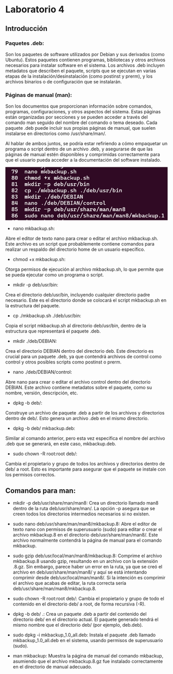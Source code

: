# Laboratorio 4

## Introducción

### Paquetes .deb:

Son los paquetes de software utilizados por Debian y sus derivados (como Ubuntu). Estos paquetes contienen programas, bibliotecas y otros archivos necesarios para instalar software en el sistema. Los archivos .deb incluyen metadatos que describen el paquete, scripts que se ejecutan en varias etapas de la instalación/desinstalación (como postinst y prerm), y los archivos binarios o de configuración que se instalarán.

### Páginas de manual (man):

Son los documentos que proporcionan información sobre comandos, programas, configuraciones, y otros aspectos del sistema. Estas páginas están organizadas por secciones y se pueden acceder a través del comando man seguido del nombre del comando o tema deseado. Cada paquete .deb puede incluir sus propias páginas de manual, que suelen instalarse en directorios como /usr/share/man/.

Al hablar de ambos juntos, se podría estar refiriendo a cómo empaquetar un programa o script dentro de un archivo .deb, y asegurarse de que las páginas de manual estén disponibles y comprimidas correctamente para que el usuario pueda acceder a la documentación del software instalado.

![comandos](https://github.com/RaulRiCi/Sistemas_UnixLinux_Semana_4/blob/main/Capturas/Clase.png?raw=true)

- nano mkbackup.sh:

Abre el editor de texto nano para crear o editar el archivo mkbackup.sh. Este archivo es un script que probablemente contiene comandos para realizar un respaldo del directorio home de un usuario específico.

- chmod +x mkbackup.sh:

Otorga permisos de ejecución al archivo mkbackup.sh, lo que permite que se pueda ejecutar como un programa o script.

- mkdir -p deb/usr/bin:

Crea el directorio deb/usr/bin, incluyendo cualquier directorio padre necesario. Este es el directorio donde se colocará el script mkbackup.sh en la estructura del paquete.

- cp ./mkbackup.sh ./deb/usr/bin:

Copia el script mkbackup.sh al directorio deb/usr/bin, dentro de la estructura que representará el paquete .deb.

- mkdir ./deb/DEBIAN:

Crea el directorio DEBIAN dentro del directorio deb. Este directorio es crucial para un paquete .deb, ya que contendrá archivos de control como control y otros posibles scripts como postinst o prerm.

- nano ./deb/DEBIAN/control:

Abre nano para crear o editar el archivo control dentro del directorio DEBIAN. Este archivo contiene metadatos sobre el paquete, como su nombre, versión, descripción, etc.

- dpkg -b deb/:

Construye un archivo de paquete .deb a partir de los archivos y directorios dentro de deb/. Esto genera un archivo .deb en el mismo directorio.

- dpkg -b deb/ mkbackup.deb:

Similar al comando anterior, pero esta vez especifica el nombre del archivo .deb que se generará, en este caso, mkbackup.deb.

- sudo chown -R root:root deb/:

Cambia el propietario y grupo de todos los archivos y directorios dentro de deb/ a root. Esto es importante para asegurar que el paquete se instale con los permisos correctos.

## Comandos para man:

- mkdir -p deb/usr/share/man/man8:
  Crea un directorio llamado man8 dentro de la ruta deb/usr/share/man/. La opción -p asegura que se creen todos los directorios intermedios necesarios si no existen.

- sudo nano deb/usr/share/man/man8/mkbackup.8:
  Abre el editor de texto nano con permisos de superusuario (sudo) para editar o crear el archivo mkbackup.8 en el directorio deb/usr/share/man/man8/. Este archivo normalmente contendrá la página de manual para el comando mkbackup.

- sudo gzip deb/usr/local/man/man8/mkbackup.8:
  Comprime el archivo mkbackup.8 usando gzip, resultando en un archivo con la extensión .8.gz. Sin embargo, parece haber un error en la ruta, ya que se creó el archivo en deb/usr/share/man/man8/ y aquí se está intentando comprimir desde deb/usr/local/man/man8/. Si la intención es comprimir el archivo que acabas de editar, la ruta correcta sería deb/usr/share/man/man8/mkbackup.8.

- sudo chown -R root:root deb/:
  Cambia el propietario y grupo de todo el contenido en el directorio deb/ a root, de forma recursiva (-R).

- dpkg -b deb/ .:
  Crea un paquete .deb a partir del contenido del directorio deb/ en el directorio actual. El paquete generado tendrá el mismo nombre que el directorio deb/ (por ejemplo, deb.deb).

- sudo dpkg -i mkbackup_1.0_all.deb:
  Instala el paquete .deb llamado mkbackup_1.0_all.deb en el sistema, usando permisos de superusuario (sudo).

- man mkbackup:
  Muestra la página de manual del comando mkbackup, asumiendo que el archivo mkbackup.8.gz fue instalado correctamente en el directorio de manual adecuado.
